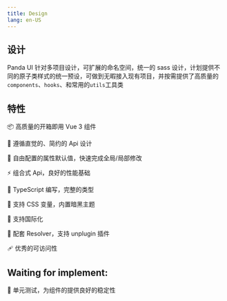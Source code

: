 ```yaml
---
title: Design
lang: en-US
---
```


## 设计

Panda UI 针对多项目设计，可扩展的命名空间，统一的 sass 设计，计划提供不同的原子类样式的统一预设，可做到无暇接入现有项目，并按需提供了高质量的`components`、`hooks`、和常用的`utils`工具类

## 特性

📦 高质量的开箱即用 Vue 3 组件

📐 遵循直觉的、简约的 Api 设计

🔧 自由配置的属性默认值，快速完成全局/局部修改

⚡ 组合式 Api，良好的性能基础

🔨 TypeScript 编写，完整的类型

🎨 支持 CSS 变量，内置暗黑主题

🚩 支持国际化

🛫 配套 Resolver，支持 unplugin 插件

🩹 优秀的可访问性

## Waiting for implement:

💪 单元测试，为组件的提供良好的稳定性

